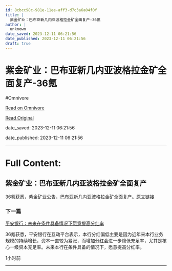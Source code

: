 ```yaml
---
id: 8cbcc98c-981e-11ee-aff3-d7c3a6a04f0f
title: |
  紫金矿业：巴布亚新几内亚波格拉金矿全面复产-36氪
author: |
  unknown
date_saved: 2023-12-11 06:21:56
date_published: 2023-12-11 06:21:56
draft: true
---
```


# 紫金矿业：巴布亚新几内亚波格拉金矿全面复产-36氪
#Omnivore

[Read on Omnivore](https://omnivore.app/me/36-18c58cafc0c)

[Read Original](https://36kr.com/newsflashes/2556225531009417?f=rss)

date_saved: 2023-12-11 06:21:56

date_published: 2023-12-11 06:21:56

--- 

# Full Content: 

## 紫金矿业：巴布亚新几内亚波格拉金矿全面复产

36氪获悉，紫金矿业公告，巴布亚新几内亚波格拉金矿全面复产。[原文链接](http://www.sse.com.cn//disclosure/listedinfo/announcement/c/new/2023-12-12/601899%5F20231212%5FLLNP.pdf)

### 下一篇

[平安银行：未来在条件具备情况下愿意提高分红率](https://36kr.com/newsflashes/2556223176480905)

36氪获悉，平安银行在互动平台表示，本行分红偏低主要是因为近年来本行业务规模的持续增长，资本一直较为紧张，而增加分红会进一步降低充足率，尤其是核心一级资本充足率。未来本行在条件具备的情况下，愿意提高分红率。

1小时前

---

